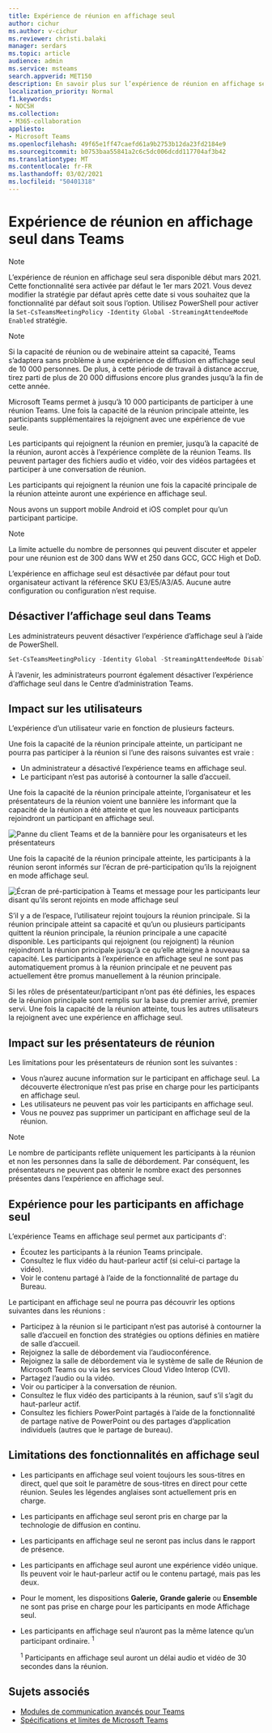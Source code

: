 ```yaml
---
title: Expérience de réunion en affichage seul
author: cichur
ms.author: v-cichur
ms.reviewer: christi.balaki
manager: serdars
ms.topic: article
audience: admin
ms.service: msteams
search.appverid: MET150
description: En savoir plus sur l’expérience de réunion en affichage seul teams pour les administrateurs, les présentateurs et les participants
localization_priority: Normal
f1.keywords:
- NOCSH
ms.collection:
- M365-collaboration
appliesto:
- Microsoft Teams
ms.openlocfilehash: 49f65e1ff47caefd61a9b2753b12da23fd2184e9
ms.sourcegitcommit: b0753baa55841a2c6c5dc006dcdd117704af3b42
ms.translationtype: MT
ms.contentlocale: fr-FR
ms.lasthandoff: 03/02/2021
ms.locfileid: "50401318"
---
```

# <a name="teams-view-only-meeting-experience"></a>Expérience de réunion en affichage seul dans Teams

> [!Note]
> L’expérience de réunion en affichage seul sera disponible début mars 2021. Cette fonctionnalité sera activée par défaut le 1er mars 2021. Vous devez modifier la stratégie par défaut après cette date si vous souhaitez que la fonctionnalité par défaut soit sous l’option. Utilisez PowerShell pour activer la `Set-CsTeamsMeetingPolicy -Identity Global -StreamingAttendeeMode Enabled` stratégie.

> [!Note]
> Si la capacité de réunion ou de webinaire atteint sa capacité, Teams s’adaptera sans problème à une expérience de diffusion en affichage seul de 10 000 personnes. De plus, à cette période de travail à distance accrue, tirez parti de plus de 20 000 diffusions encore plus grandes jusqu’à la fin de cette année.

Microsoft Teams permet à jusqu’à 10 000 participants de participer à une réunion Teams. Une fois la capacité de la réunion principale atteinte, les participants supplémentaires la rejoignent avec une expérience de vue seule.

Les participants qui rejoignent la réunion en premier, jusqu’à la capacité de la réunion, auront accès à l’expérience complète de la réunion Teams. Ils peuvent partager des fichiers audio et vidéo, voir des vidéos partagées et participer à une conversation de réunion.

Les participants qui rejoignent la réunion une fois la capacité principale de la réunion atteinte auront une expérience en affichage seul.

Nous avons un support mobile Android et iOS complet pour qu’un participant participe.

> [!Note]
> La limite actuelle du nombre de personnes qui peuvent discuter et appeler pour une réunion est de 300 dans WW et 250 dans GCC, GCC High et DoD.

L’expérience en affichage seul est désactivée par défaut pour tout organisateur activant la référence SKU E3/E5/A3/A5. Aucune autre configuration ou configuration n’est requise.

## <a name="disable-teams-view-only-experience"></a>Désactiver l’affichage seul dans Teams

Les administrateurs peuvent désactiver l’expérience d’affichage seul à l’aide de PowerShell.

```PowerShell
Set-CsTeamsMeetingPolicy -Identity Global -StreamingAttendeeMode Disabled
```

À l’avenir, les administrateurs pourront également désactiver l’expérience d’affichage seul dans le Centre d’administration Teams.

## <a name="impact-to-users"></a>Impact sur les utilisateurs

L’expérience d’un utilisateur varie en fonction de plusieurs facteurs.

Une fois la capacité de la réunion principale atteinte, un participant ne pourra pas participer à la réunion si l’une des raisons suivantes est vraie :

- Un administrateur a désactivé l’expérience teams en affichage seul.
- Le participant n’est pas autorisé à contourner la salle d’accueil.

Une fois la capacité de la réunion principale atteinte, l’organisateur et les présentateurs de la réunion voient une bannière les informant que la capacité de la réunion a été atteinte et que les nouveaux participants rejoindront un participant en affichage seul.

  ![Panne du client Teams et de la bannière pour les organisateurs et les présentateurs](media/chat-and-banner-message.png)

Une fois la capacité de la réunion principale atteinte, les participants à la réunion seront informés sur l’écran de pré-participation qu’ils la rejoignent en mode affichage seul.

  ![Écran de pré-participation à Teams et message pour les participants leur disant qu’ils seront rejoints en mode affichage seul](media/view-only-pre-join-screen.png)

S’il y a de l’espace, l’utilisateur rejoint toujours la réunion principale. Si la réunion principale atteint sa capacité et qu’un ou plusieurs participants quittent la réunion principale, la réunion principale a une capacité disponible. Les participants qui rejoignent (ou rejoignent) la réunion rejoindront la réunion principale jusqu’à ce qu’elle atteigne à nouveau sa capacité. Les participants à l’expérience en affichage seul ne sont pas automatiquement promus à la réunion principale et ne peuvent pas actuellement être promus manuellement à la réunion principale.

Si les rôles de présentateur/participant n’ont pas été définies, les espaces de la réunion principale sont remplis sur la base du premier arrivé, premier servi. Une fois la capacité de la réunion atteinte, tous les autres utilisateurs la rejoignent avec une expérience en affichage seul.

## <a name="impact-to-meeting-presenters"></a>Impact sur les présentateurs de réunion

Les limitations pour les présentateurs de réunion sont les suivantes :

- Vous n’aurez aucune information sur le participant en affichage seul. La découverte électronique n’est pas prise en charge pour les participants en affichage seul.
- Les utilisateurs ne peuvent pas voir les participants en affichage seul.
- Vous ne pouvez pas supprimer un participant en affichage seul de la réunion.

> [!Note]
> Le nombre de participants reflète uniquement les participants à la réunion et non les personnes dans la salle de débordement. Par conséquent, les présentateurs ne peuvent pas obtenir le nombre exact des personnes présentes dans l’expérience en affichage seul.

## <a name="experience-for-view-only-attendees"></a>Expérience pour les participants en affichage seul

L’expérience Teams en affichage seul permet aux participants d':

- Écoutez les participants à la réunion Teams principale.
- Consultez le flux vidéo du haut-parleur actif (si celui-ci partage la vidéo).
- Voir le contenu partagé à l’aide de la fonctionnalité de partage du Bureau.

Le participant en affichage seul ne pourra pas découvrir les options suivantes dans les réunions :

- Participez à la réunion si le participant n’est pas autorisé à contourner la salle d’accueil en fonction des stratégies ou options définies en matière de salle d’accueil.
- Rejoignez la salle de débordement via l’audioconférence.
- Rejoignez la salle de débordement via le système de salle de Réunion de Microsoft Teams ou via les services Cloud Video Interop (CVI).
- Partagez l’audio ou la vidéo.
- Voir ou participer à la conversation de réunion.
- Consultez le flux vidéo des participants à la réunion, sauf s’il s’agit du haut-parleur actif.
- Consultez les fichiers PowerPoint partagés à l’aide de la fonctionnalité de partage native de PowerPoint ou des partages d’application individuels (autres que le partage de bureau).

## <a name="view-only-feature-limitations"></a>Limitations des fonctionnalités en affichage seul

- Les participants en affichage seul voient toujours les sous-titres en direct, quel que soit le paramètre de sous-titres en direct pour cette réunion. Seules les légendes anglaises sont actuellement pris en charge.
- Les participants en affichage seul seront pris en charge par la technologie de diffusion en continu.
- Les participants en affichage seul ne seront pas inclus dans le rapport de présence.
- Les participants en affichage seul auront une expérience vidéo unique. Ils peuvent voir le haut-parleur actif ou le contenu partagé, mais pas les deux.
- Pour le moment, les dispositions **Galerie,** **Grande galerie** ou **Ensemble** ne sont pas prise en charge pour les participants en mode Affichage seul.  
- Les participants en affichage seul n’auront pas la même latence qu’un participant ordinaire. <sup>1</sup>

  <sup>1</sup> Participants en affichage seul auront un délai audio et vidéo de 30 secondes dans la réunion.  

## <a name="related-topics"></a>Sujets associés

- [Modules de communication avancés pour Teams](teams-add-on-licensing/advanced-communications.md)
- [Spécifications et limites de Microsoft Teams](limits-specifications-teams.md)

